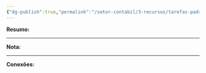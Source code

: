 ```yaml
---
{"dg-publish":true,"permalink":"/setor-contabil/3-recursos/tarefas-padrao/envio-de-checklist-mensal-via-script/","dgPassFrontmatter":true,"created":"2025-06-05T23:27:48.238-03:00","updated":"2025-06-08T22:23:38.465-03:00"}
---
```


**Resumo:** 


---

**Nota:**

---

**Conexões:**


